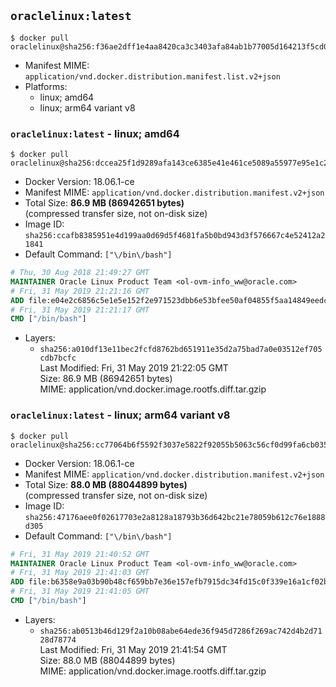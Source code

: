 ## `oraclelinux:latest`

```console
$ docker pull oraclelinux@sha256:f36ae2dff1e4aa8420ca3c3403afa84ab1b77005d164213f5cd02ebd4735ea2c
```

-	Manifest MIME: `application/vnd.docker.distribution.manifest.list.v2+json`
-	Platforms:
	-	linux; amd64
	-	linux; arm64 variant v8

### `oraclelinux:latest` - linux; amd64

```console
$ docker pull oraclelinux@sha256:dccea25f1d9289afa143ce6385e41e461ce5089a55977e95e1c218b4905e44b2
```

-	Docker Version: 18.06.1-ce
-	Manifest MIME: `application/vnd.docker.distribution.manifest.v2+json`
-	Total Size: **86.9 MB (86942651 bytes)**  
	(compressed transfer size, not on-disk size)
-	Image ID: `sha256:ccafb8385951e4d199aa0d69d5f4681fa5b0bd943d3f576667c4e52412a21841`
-	Default Command: `["\/bin\/bash"]`

```dockerfile
# Thu, 30 Aug 2018 21:49:27 GMT
MAINTAINER Oracle Linux Product Team <ol-ovm-info_ww@oracle.com>
# Fri, 31 May 2019 21:21:16 GMT
ADD file:e04e2c6856c5e1e5e152f2e971523dbb6e53bfee50af04855f5aa14849eedce8 in / 
# Fri, 31 May 2019 21:21:17 GMT
CMD ["/bin/bash"]
```

-	Layers:
	-	`sha256:a010df13e11bec2fcfd8762bd651911e35d2a75bad7a0e03512ef705cdb7bcfc`  
		Last Modified: Fri, 31 May 2019 21:22:05 GMT  
		Size: 86.9 MB (86942651 bytes)  
		MIME: application/vnd.docker.image.rootfs.diff.tar.gzip

### `oraclelinux:latest` - linux; arm64 variant v8

```console
$ docker pull oraclelinux@sha256:cc77064b6f5592f3037e5822f92055b5063c56cf0d99fa6cb035dc4a88a2e676
```

-	Docker Version: 18.06.1-ce
-	Manifest MIME: `application/vnd.docker.distribution.manifest.v2+json`
-	Total Size: **88.0 MB (88044899 bytes)**  
	(compressed transfer size, not on-disk size)
-	Image ID: `sha256:47176aee0f02617703e2a8128a18793b36d642bc21e78059b612c76e1888d305`
-	Default Command: `["\/bin\/bash"]`

```dockerfile
# Fri, 31 May 2019 21:40:52 GMT
MAINTAINER Oracle Linux Product Team <ol-ovm-info_ww@oracle.com>
# Fri, 31 May 2019 21:41:03 GMT
ADD file:b6358e9a03b90b48cf659bb7e36e157efb7915dc34fd15c0f339e16a1cf02bcb in / 
# Fri, 31 May 2019 21:41:05 GMT
CMD ["/bin/bash"]
```

-	Layers:
	-	`sha256:ab0513b46d129f2a10b08abe64ede36f945d7286f269ac742d4b2d7128d78774`  
		Last Modified: Fri, 31 May 2019 21:41:54 GMT  
		Size: 88.0 MB (88044899 bytes)  
		MIME: application/vnd.docker.image.rootfs.diff.tar.gzip
